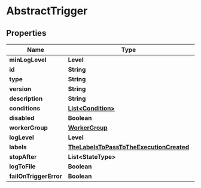

# AbstractTrigger


## Properties

| Name | Type | Description | Notes |
|------------ | ------------- | ------------- | -------------|
|**minLogLevel** | **Level** |  |  [optional] |
|**id** | **String** |  |  |
|**type** | **String** |  |  |
|**version** | **String** |  |  [optional] |
|**description** | **String** |  |  [optional] |
|**conditions** | [**List&lt;Condition&gt;**](Condition.md) |  |  [optional] |
|**disabled** | **Boolean** |  |  |
|**workerGroup** | [**WorkerGroup**](WorkerGroup.md) |  |  [optional] |
|**logLevel** | **Level** |  |  [optional] |
|**labels** | [**TheLabelsToPassToTheExecutionCreated**](TheLabelsToPassToTheExecutionCreated.md) |  |  [optional] |
|**stopAfter** | **List&lt;StateType&gt;** |  |  [optional] |
|**logToFile** | **Boolean** |  |  [optional] |
|**failOnTriggerError** | **Boolean** |  |  [optional] |




